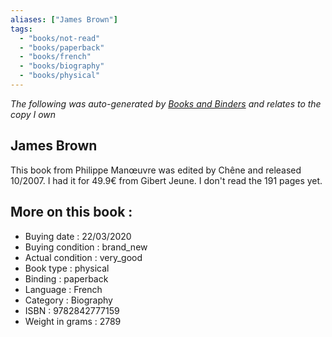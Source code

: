 ```yaml
---
aliases: ["James Brown"] 
tags: 
  - "books/not-read" 
  - "books/paperback" 
  - "books/french"
  - "books/biography"
  - "books/physical"
---
```


_The following was auto-generated by [Books and Binders](Books%20and%20Binders.md) and relates to the copy I own_
## James Brown
This book from Philippe Manœuvre  was edited by Chêne  and released 10/2007. I had it for 49.9€ from Gibert Jeune. I don't read the 191 pages yet.

## More on this book :
- Buying date : 22/03/2020
- Buying condition : brand_new
- Actual condition : very_good
- Book type : physical
- Binding : paperback
- Language : French
- Category : Biography
- ISBN : 9782842777159
- Weight in grams : 2789
